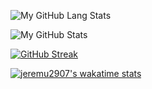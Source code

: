 ![My GitHub Lang Stats](https://github-stats.agentbot.xyz/api/top-langs/?username=jeremu2907&theme=codeSTACKr)

![My GitHub Stats](https://github-stats.agentbot.xyz/api?username=jeremu2907&count_private=true&show_icons=true&theme=codeSTACKr)

[![GitHub Streak](https://github-readme-streak-stats.herokuapp.com?user=jeremu2907&theme=java-dark&hide_border=true&mode=weekly&background=041119&currStreakNum=DDDDDD&sideNums=DDDDDD&dates=DDDDDD&ring=00C9FF&sideLabels=DD5B01&currStreakLabel=DD5B01&stroke=DD5B01&fire=DDC900)](https://git.io/streak-stats)

[![jeremu2907's wakatime stats](https://github-readme-stats.vercel.app/api/wakatime?username=@jeremu2907&theme=codeSTACKr)](https://github.com/anuraghazra/github-readme-stats)
